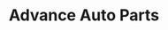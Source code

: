 ---
title: "Advance Auto Parts"
url: /atlanta/advance-auto-parts-memorial-drive-southeast/
shop: Autoteile
---